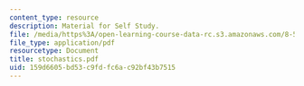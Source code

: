 ```yaml
---
content_type: resource
description: Material for Self Study.
file: /media/https%3A/open-learning-course-data-rc.s3.amazonaws.com/8-591j-systems-biology-fall-2004/159d6605bd53c9fdfc6ac92bf43b7515_stochastics.pdf
file_type: application/pdf
resourcetype: Document
title: stochastics.pdf
uid: 159d6605-bd53-c9fd-fc6a-c92bf43b7515
---
```

